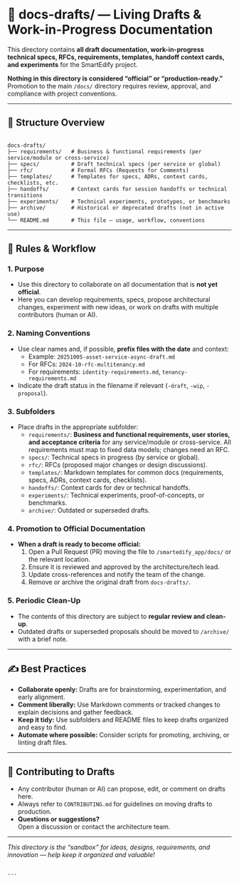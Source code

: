 # 📄 docs-drafts/ — Living Drafts & Work-in-Progress Documentation

This directory contains **all draft documentation, work-in-progress technical specs, RFCs, requirements, templates, handoff context cards, and experiments** for the SmartEdify project.

**Nothing in this directory is considered “official” or “production-ready.”**  
Promotion to the main `/docs/` directory requires review, approval, and compliance with project conventions.

---

## 📁 Structure Overview

```

docs-drafts/
├── requirements/   # Business & functional requirements (per service/module or cross-service)
├── specs/          # Draft technical specs (per service or global)
├── rfc/            # Formal RFCs (Requests for Comments)
├── templates/      # Templates for specs, ADRs, context cards, checklists, etc.
├── handoffs/       # Context cards for session handoffs or technical transitions
├── experiments/    # Technical experiments, prototypes, or benchmarks
├── archive/        # Historical or deprecated drafts (not in active use)
└── README.md       # This file — usage, workflow, conventions

```

---

## 🚦 Rules & Workflow

### **1. Purpose**
- Use this directory to collaborate on all documentation that is **not yet official**.
- Here you can develop requirements, specs, propose architectural changes, experiment with new ideas, or work on drafts with multiple contributors (human or AI).

### **2. Naming Conventions**
- Use clear names and, if possible, **prefix files with the date** and context:
  - Example: `20251005-asset-service-async-draft.md`
  - For RFCs: `2024-10-rfc-multitenancy.md`
  - For requirements: `identity-requirements.md`, `tenancy-requirements.md`
- Indicate the draft status in the filename if relevant (`-draft`, `-wip`, `-proposal`).

### **3. Subfolders**
- Place drafts in the appropriate subfolder:
  - `requirements/`: **Business and functional requirements, user stories, and acceptance criteria** for any service/module or cross-service. All requirements must map to fixed data models; changes need an RFC.
  - `specs/`: Technical specs in progress (by service or global).
  - `rfc/`: RFCs (proposed major changes or design discussions).
  - `templates/`: Markdown templates for common docs (requirements, specs, ADRs, context cards, checklists).
  - `handoffs/`: Context cards for dev or technical handoffs.
  - `experiments/`: Technical experiments, proof-of-concepts, or benchmarks.
  - `archive/`: Outdated or superseded drafts.

### **4. Promotion to Official Documentation**
- **When a draft is ready to become official:**
  1. Open a Pull Request (PR) moving the file to `/smartedify_app/docs/` or the relevant location.
  2. Ensure it is reviewed and approved by the architecture/tech lead.
  3. Update cross-references and notify the team of the change.
  4. Remove or archive the original draft from `docs-drafts/`.

### **5. Periodic Clean-Up**
- The contents of this directory are subject to **regular review and clean-up**.
- Outdated drafts or superseded proposals should be moved to `/archive/` with a brief note.

---

## ✍️ Best Practices

- **Collaborate openly:** Drafts are for brainstorming, experimentation, and early alignment.
- **Comment liberally:** Use Markdown comments or tracked changes to explain decisions and gather feedback.
- **Keep it tidy:** Use subfolders and README files to keep drafts organized and easy to find.
- **Automate where possible:** Consider scripts for promoting, archiving, or linting draft files.

---

## 🤝 Contributing to Drafts

- Any contributor (human or AI) can propose, edit, or comment on drafts here.
- Always refer to `CONTRIBUTING.md` for guidelines on moving drafts to production.
- **Questions or suggestions?**  
  Open a discussion or contact the architecture team.

---

_This directory is the “sandbox” for ideas, designs, requirements, and innovation — help keep it organized and valuable!_
```

---

